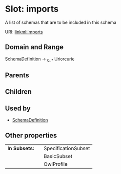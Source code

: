 
# Slot: imports

A list of schemas that are to be included in this schema

URI: [linkml:imports](https://w3id.org/linkml/imports)


## Domain and Range

[SchemaDefinition](SchemaDefinition.md) &#8594;  <sub>0..\*</sub> [Uriorcurie](types/Uriorcurie.md)

## Parents


## Children


## Used by

 * [SchemaDefinition](SchemaDefinition.md)

## Other properties

|  |  |  |
| --- | --- | --- |
| **In Subsets:** | | SpecificationSubset |
|  | | BasicSubset |
|  | | OwlProfile |
